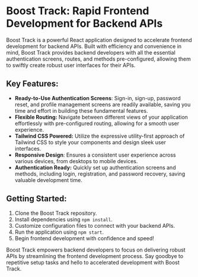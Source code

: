 # Boost Track: Rapid Frontend Development for Backend APIs

Boost Track is a powerful React application designed to accelerate frontend development for backend APIs. Built with efficiency and convenience in mind, Boost Track provides backend developers with all the essential authentication screens, routes, and methods pre-configured, allowing them to swiftly create robust user interfaces for their APIs.

## Key Features:

- **Ready-to-Use Authentication Screens**: Sign-in, sign-up, password reset, and profile management screens are readily available, saving you time and effort in building these fundamental features.
- **Flexible Routing:** Navigate between different views of your application effortlessly with pre-configured routing, allowing for a smooth user experience.
- **Tailwind CSS Powered:** Utilize the expressive utility-first approach of Tailwind CSS to style your components and design sleek user interfaces.
- **Responsive Design**: Ensures a consistent user experience across various devices, from desktops to mobile devices.
- **Authentication Ready:** Quickly set up authentication screens and methods, including login, registration, and password recovery, saving valuable development time.

## Getting Started:

1. Clone the Boost Track repository.
2. Install dependencies using `npm install`.
3. Customize configuration files to connect with your backend APIs.
4. Run the application using `npm start`.
5. Begin frontend development with confidence and speed!

Boost Track empowers backend developers to focus on delivering robust APIs by streamlining the frontend development process. Say goodbye to repetitive setup tasks and hello to accelerated development with Boost Track.
